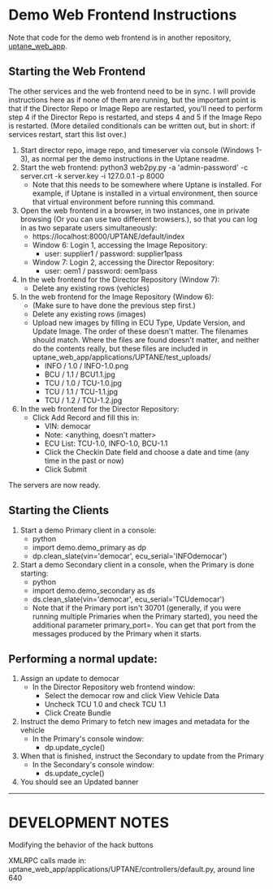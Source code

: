 # Demo Web Frontend Instructions

Note that code for the demo web frontend is in another repository,
[uptane_web_app](https://github.com/uptane/uptane_web_app]).


## Starting the Web Frontend
The other services and the web frontend need to be in sync. I will provide
instructions here as if none of them are running, but the important point is
that if the Director Repo or Image Repo are restarted, you'll need to perform
step 4 if the Director Repo is restarted, and steps 4 and 5 if the Image Repo
is restarted. (More detailed conditionals can be written out, but in short:
if services restart, start this list over.)
1. Start director repo, image repo, and timeserver via console (Windows 1-3), as normal per the demo instructions in the Uptane readme.
2. Start the web frontend: python3 web2py.py -a 'admin-password' -c server.crt -k server.key -i 127.0.0.1 -p 8000
    - Note that this needs to be somewhere where Uptane is installed. For example, if Uptane is installed in a virtual environment, then source that virtual environment before running this command.
3. Open the web frontend in a browser, in two instances, one in private browsing (Or you can use two different browsers.), so that you can log in as two separate users simultaneously:
    - https://localhost:8000/UPTANE/default/index
    - Window 6: Login 1, accessing the Image Repository:
        - user: supplier1 / password: supplier1pass
    - Window 7: Login 2, accessing the Director Repository:
        - user: oem1 / password: oem1pass
4. In the web frontend for the Director Repository (Window 7):
    - Delete any existing rows (vehicles)
5. In the web frontend for the Image Repository (Window 6):
    - (Make sure to have done the previous step first.)
    - Delete any existing rows (images)
    - Upload new images by filling in ECU Type, Update Version, and Update Image. The order of these doesn't matter. The filenames should match. Where the files are found doesn't matter, and neither do the contents really, but these files are included in uptane_web_app/applications/UPTANE/test_uploads/
        - INFO / 1.0 / INFO-1.0.png
        - BCU / 1.1 / BCU1.1.jpg
        - TCU / 1.0 / TCU-1.0.jpg
        - TCU / 1.1 / TCU-1.1.jpg
        - TCU / 1.2 / TCU-1.2.jpg
6. In the web frontend for the Director Repository:
    - Click Add Record and fill this in:
        - VIN: democar
        - Note: <anything, doesn't matter>
        - ECU List: TCU-1.0, INFO-1.0, BCU-1.1
        - Click the Checkin Date field and choose a date and time (any time in the past or now)
        - Click Submit

The servers are now ready.


## Starting the Clients
1. Start a demo Primary client in a console:
    - python
    - import demo.demo_primary as dp
    - dp.clean_slate(vin='democar', ecu_serial='INFOdemocar')
2. Start a demo Secondary client in a console, when the Primary is done starting:
    - python
    - import demo.demo_secondary as ds
    - ds.clean_slate(vin='democar', ecu_serial='TCUdemocar')
    - Note that if the Primary port isn't 30701 (generally, if you were running multiple Primaries when the Primary started), you need the additional parameter primary_port=<port>. You can get that port from the messages produced by the Primary when it starts.


## Performing a normal update:
1. Assign an update to democar
    - In the Director Repository web frontend window:
        - Select the democar row and click View Vehicle Data
        - Uncheck TCU 1.0 and check TCU 1.1
        - Click Create Bundle
2. Instruct the demo Primary to fetch new images and metadata for the vehicle
    - In the Primary's console window:
        - dp.update_cycle()
3. When that is finished, instruct the Secondary to update from the Primary
    - In the Secondary's console window:
        - ds.update_cycle()
4. You should see an Updated banner





-----------------------------
# DEVELOPMENT NOTES

Modifying the behavior of the hack buttons

XMLRPC calls made in:
uptane_web_app/applications/UPTANE/controllers/default.py, around line 640


